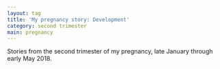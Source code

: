 ```yaml
---
layout: tag
title: 'My pregnancy story: Development'
category: second trimester
main: pregnancy
---
```


Stories from the second trimester of my pregnancy, late January through early May 2018.
